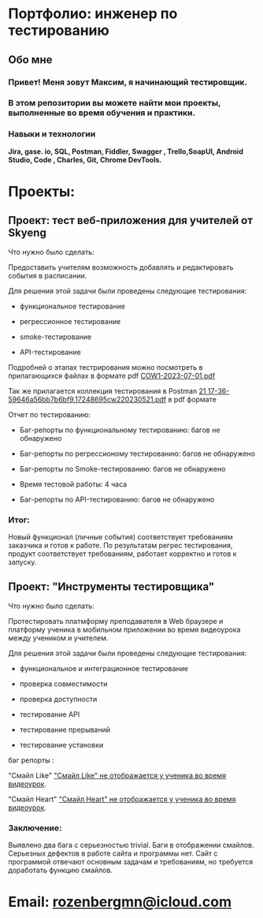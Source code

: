 # Портфолио: инженер по тестированию
## Обо мне

### Привет! Меня зовут Максим, я начинающий тестировщик. 
### В этом репозитории вы можете найти мои проекты, выполненные во время обучения и практики. 

### Навыки и технологии

**Jira, gase. io, SQL, Postman, Fiddler, Swagger ,
Trello,SoapUI, Android Studio, Code , Charles, Git,
Chrome DevTools.**


# Проекты: 

## Проект: тест веб-приложения для учителей от Skyeng

Что нужно было сделать:

Предоставить учителям возможность добавлять и редактировать события в расписании.
 
Для решения этой задачи были проведены следующие тестирования:

* функциональное тестирование


* регрессионное тестирование


* smoke-тестирование


* API-тестирование

Подробней о этапах тестрирования можно посмотреть в прилагающихся файлах в формате pdf 
[COW1-2023-07-01.pdf](https://github.com/MaximRozen/QA/files/11926613/COW1-2023-07-01.pdf)



Так же прилагается коллекция тестирования в Postman
[21 17-36-59646a56bb7b6bf9.17248695cw220230521.pdf](https://github.com/MaximRozen/QA/files/11926619/21.17-36-59646a56bb7b6bf9.17248695cw220230521.pdf) в pdf формате 


Отчет по тестированию:

* Баг-репорты по функциональному тестированию:  багов не обнаружено
  
* Баг-репорты по регрессионому тестированию: багов не обнаружено

* Баг-репорты по Smoke-тестированию: багов не обнаружено

* Время тестовой работы: 4 часа

* Баг-репорты по API-тестированию: багов не обнаружено 

### Итог:

Новый функционал (личные события) соответствует требованиям заказчика и готов к работе. 
По результатам регрес тестирования, продукт соответствует требованиям, работает корректно и готов к запуску. 



## Проект: "Инструменты тестировщика"


Что нужно было сделать:

Протестировать платмформу преподавателя в Web браузере и платформу ученика в мобильном приложении во время видеоурока между учеником и учителем.
 
Для решения этой задачи были проведены следующие тестирования:

* функциональное и интеграционное тестирование 

* проверка совместимости

* проверка доступности

* тестирование API

* тестирование прерываний

* тестирование установки


баг репорты :

"Смайл Like" ["Смайл Like" не отображается у ученика во время видеоурок]([https://pages.github.com/](https://maximr.atlassian.net/browse/DD-1)https://maximr.atlassian.net/browse/DD-1).

"Смайл Heart" ["Смайл Heart" не отображается у ученика во время видеоурок]([https://pages.github.com/](https://maximr.atlassian.net/browse/DD-2)https://maximr.atlassian.net/browse/DD-2).

### Заключение:
Выявлено два бага с серьезностью trivial.
Баги в отображении смайлов.  Серьезных дефектов в работе сайта и программы нет. 
Сайт с программой отвечают основным задачам и  требованиям, но требуется доработать функцию смайлов.



# Email: rozenbergmn@icloud.com

